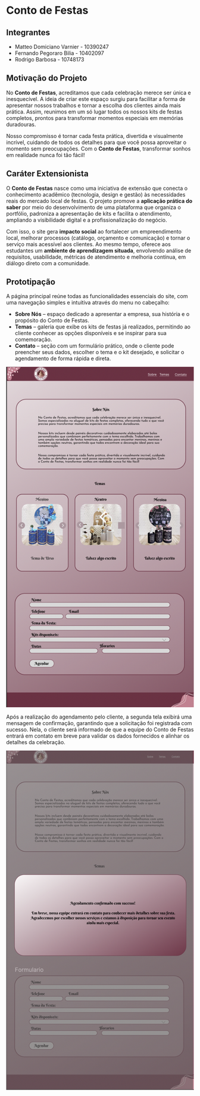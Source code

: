 # Conto de Festas

## Integrantes

- Matteo Domiciano Varnier - 10390247
- Fernando Pegoraro Bilia - 10402097
- Rodrigo Barbosa - 10748173

## Motivação do Projeto

No **Conto de Festas**, acreditamos que cada celebração merece ser única e inesquecível. A ideia de criar este espaço surgiu para facilitar a forma de apresentar nossos trabalhos e tornar a escolha dos clientes ainda mais prática. Assim, reunimos em um só lugar todos os nossos kits de festas completos, prontos para transformar momentos especiais em memórias duradouras.

Nosso compromisso é tornar cada festa prática, divertida e visualmente incrível, cuidando de todos os detalhes para que você possa aproveitar o momento sem preocupações. Com o **Conto de Festas**, transformar sonhos em realidade nunca foi tão fácil!

## Caráter Extensionista

O **Conto de Festas** nasce como uma iniciativa de extensão que conecta o conhecimento acadêmico (tecnologia, design e gestão) às necessidades reais do mercado local de festas. O projeto promove a **aplicação prática do saber** por meio do desenvolvimento de uma plataforma que organiza o portfólio, padroniza a apresentação de kits e facilita o atendimento, ampliando a visibilidade digital e a profissionalização do negócio.

Com isso, o site gera **impacto social** ao fortalecer um empreendimento local, melhorar processos (catálogo, orçamento e comunicação) e tornar o serviço mais acessível aos clientes. Ao mesmo tempo, oferece aos estudantes um **ambiente de aprendizagem situada**, envolvendo análise de requisitos, usabilidade, métricas de atendimento e melhoria contínua, em diálogo direto com a comunidade.

## Prototipação

A página principal reúne todas as funcionalidades essenciais do site, com uma navegação simples e intuitiva através do menu no cabeçalho:

- **Sobre Nós** – espaço dedicado a apresentar a empresa, sua história e o propósito do Conto de Festas.
- **Temas** – galeria que exibe os kits de festas já realizados, permitindo ao cliente conhecer as opções disponíveis e se inspirar para sua comemoração.
- **Contato** – seção com um formulário prático, onde o cliente pode preencher seus dados, escolher o tema e o kit desejado, e solicitar o agendamento de forma rápida e direta.

![Screenshot do Site](src/assets/print_pagina_inicial.png)

Após a realização do agendamento pelo cliente, a segunda tela exibirá uma mensagem de confirmação, garantindo que a solicitação foi registrada com sucesso. Nela, o cliente será informado de que a equipe do Conto de Festas entrará em contato em breve para validar os dados fornecidos e alinhar os detalhes da celebração.

![Screenshot pagina confirmacao](src/assets/print_pagina_dois.png)
